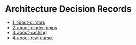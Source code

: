 # Architecture Decision Records

- [1. about-cursors](0001-about-cursors.md)
- [2. about-render-props](0002-about-render-props.md)
- [3. about-caching](0003-about-caching.md)
- [4. about-row-cursor](0004-about-row-cursor.md)
